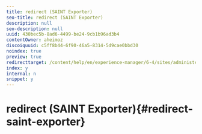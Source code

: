 ```yaml
---
title: redirect (SAINT Exporter)
seo-title: redirect (SAINT Exporter)
description: null
seo-description: null
uuid: 430bec5b-8ad6-4499-be24-9cb1b96ad3b4
contentOwner: aheimoz
discoiquuid: c5ff8b44-6f90-46a5-8314-5d9cae0bbd30
noindex: true
preview: true
redirecttarget: /content/help/en/experience-manager/6-4/sites/administering/using/adobeanalytics-classifications
index: y
internal: n
snippet: y
---
```


# redirect (SAINT Exporter){#redirect-saint-exporter}

<!--
Comment Type: remark
Last Modified By: Alison Heimoz (aheimoz)
Last Modified Date: 2018-07-05T02:41:39.376-0400
<p>Redirects to /content/help/en/experience-manager/6-4/sites/administering/using/adobeanalytics-classifications.html</p>
-->

